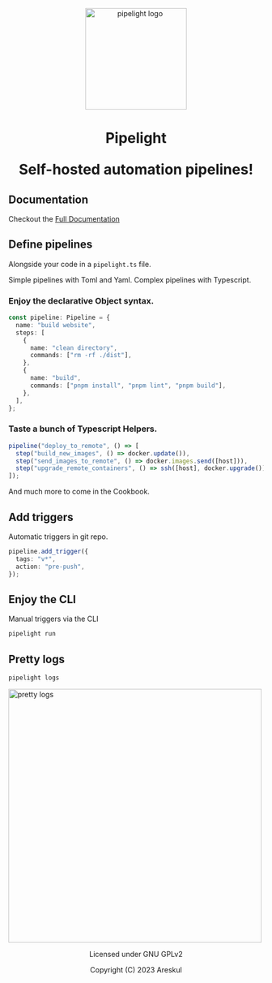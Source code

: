 <p align="center">
<img width="200px" alt="pipelight logo" src="https://pipelight.dev/images/pipelight.png"/>
</p>
<h1 align="center">
<p>Pipelight</p>
<p>Self-hosted automation pipelines!</p>
</h1>

## Documentation

Checkout the [Full Documentation](https://pipelight.dev)

## Define pipelines

Alongside your code in a `pipelight.ts` file.

Simple pipelines with Toml and Yaml.
Complex pipelines with Typescript.

### Enjoy the declarative Object syntax.

```ts
const pipeline: Pipeline = {
  name: "build website",
  steps: [
    {
      name: "clean directory",
      commands: ["rm -rf ./dist"],
    },
    {
      name: "build",
      commands: ["pnpm install", "pnpm lint", "pnpm build"],
    },
  ],
};
```

### Taste a bunch of Typescript Helpers.

```ts
pipeline("deploy_to_remote", () => [
  step("build_new_images", () => docker.update()),
  step("send_images_to_remote", () => docker.images.send([host])),
  step("upgrade_remote_containers", () => ssh([host], docker.upgrade())),
]);
```

And much more to come in the Cookbook.

## Add triggers

Automatic triggers in git repo.

```ts
pipeline.add_trigger({
  tags: "v*",
  action: "pre-push",
});
```

## Enjoy the CLI

Manual triggers via the CLI

```sh
pipelight run
```

## Pretty logs

```sh
pipelight logs
```

<img width="500px" alt="pretty logs" src="https://pipelight.dev/images/example_log_level_4.png"/>

<p align="center">Licensed under GNU GPLv2</p>
<p align="center">Copyright (C) 2023 Areskul</p>
